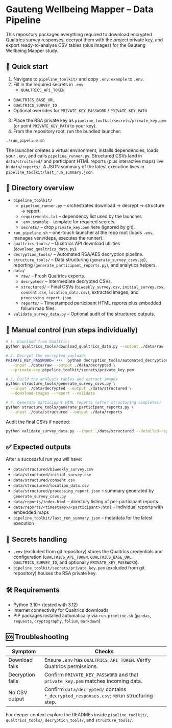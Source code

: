 # Gauteng Wellbeing Mapper – Data Pipeline

This repository packages everything required to download encrypted Qualtrics survey responses, decrypt them with the project private key, and export ready-to-analyse CSV tables (plus images) for the Gauteng Wellbeing Mapper study.

## 🚀 Quick start

1. Navigate to `pipeline_toolkit/` and copy `.env.example` to `.env`.
2. Fill in the required secrets in `.env`:
   - `QUALTRICS_API_TOKEN`
  - `QUALTRICS_BASE_URL`
  - `QUALTRICS_SURVEY_ID`
  - Optional overrides for `PRIVATE_KEY_PASSWORD` / `PRIVATE_KEY_PATH`
3. Place the RSA private key as `pipeline_toolkit/secrets/private_key.pem` (or point `PRIVATE_KEY_PATH` to your key).
4. From the repository root, run the bundled launcher:

```bash
./run_pipeline.sh
```

The launcher creates a virtual environment, installs dependencies, loads your `.env`, and calls `pipeline_runner.py`. Structured CSVs land in `data/structured/` and participant HTML reports (plus interactive maps) live in `data/reports/`. A JSON summary of the latest execution lives in `pipeline_toolkit/last_run_summary.json`.

## 📁 Directory overview

- `pipeline_toolkit/`
  - `pipeline_runner.py` – orchestrates download → decrypt → structure → report.
  - `requirements.txt` – dependency list used by the launcher.
  - `.env.example` – template for required secrets.
  - `secrets/` – drop `private_key.pem` here (ignored by git).
- `run_pipeline.sh` – one-touch launcher at the repo root (loads `.env`, manages venv/deps, executes the runner).
- `qualtrics_tools/` – Qualtrics API download utilities (`download_qualtrics_data.py`).
- `decryption_tools/` – Automated RSA/AES decryption pipeline.
- `structure_tools/` – Data structuring (`generate_survey_csvs.py`), reporting (`generate_participant_reports.py`), and analytics helpers.
- `data/`
  - `raw/` – Fresh Qualtrics exports.
  - `decrypted/` – Intermediate decrypted CSVs.
  - `structured/` – Final CSVs (`biweekly_survey.csv`, `initial_survey.csv`, `consent.csv`, `location_data.csv`), extracted images, and `processing_report.json`.
  - `reports/` – Timestamped participant HTML reports plus embedded folium map files.
- `validate_survey_data.py` – Optional audit of the structured outputs.

## 🧭 Manual control (run steps individually)

```bash
# 1. Download from Qualtrics
python qualtrics_tools/download_qualtrics_data.py --output ./data/raw --all

# 2. Decrypt the encrypted payloads
PRIVATE_KEY_PASSWORD='•••' python decryption_tools/automated_decryption_pipeline.py \
  --input ./data/raw --output ./data/decrypted \
  --private-key pipeline_toolkit/secrets/private_key.pem

# 3. Build the analysis tables and extract images
python structure_tools/generate_survey_csvs.py \
  --input ./data/decrypted --output ./data/structured \
  --download-images --report --validate

# 4. Generate participant HTML reports (after structuring completes)
python structure_tools/generate_participant_reports.py \
  --input ./data/structured --output ./data/reports
```

Audit the final CSVs if needed:

```bash
python validate_survey_data.py --input ./data/structured --detailed-report
```

## ✅ Expected outputs

After a successful run you will have:

- `data/structured/biweekly_survey.csv`
- `data/structured/initial_survey.csv`
- `data/structured/consent.csv`
- `data/structured/location_data.csv`
- `data/structured/processing_report.json` – summary generated by `generate_survey_csvs.py`
- `data/reports/index.html` – directory listing of per-participant reports
- `data/reports/<timestamp>/<participant>.html` – individual reports with embedded maps
- `pipeline_toolkit/last_run_summary.json` – metadata for the latest execution

## 🔐 Secrets handling

- `.env` (excluded from git repository) stores the Qualtrics credentials and configuration (`QUALTRICS_API_TOKEN`, `QUALTRICS_BASE_URL`, `QUALTRICS_SURVEY_ID`, and optionally `PRIVATE_KEY_PASSWORD`).
- `pipeline_toolkit/secrets/private_key.pem` (excluded from git repository) houses the RSA private key.

## 🛠 Requirements

- Python 3.10+ (tested with 3.12)
- Internet connectivity for Qualtrics downloads
- PIP packages installed automatically via `run_pipeline.sh` (`pandas`, `requests`, `cryptography`, `folium`, `markdown`)

## 🆘 Troubleshooting

| Symptom | Checks |
| --- | --- |
| Download fails | Ensure `.env` has `QUALTRICS_API_TOKEN`. Verify Qualtrics permissions. |
| Decryption fails | Confirm `PRIVATE_KEY_PASSWORD` and that `private_key.pem` matches incoming data. |
| No CSV output | Confirm `data/decrypted/` contains `*_decrypted_responses.csv`; rerun structuring step. |


For deeper context explore the READMEs inside `pipeline_toolkit/`, `qualtrics_tools/`, `decryption_tools/`, and `structure_tools/`.

